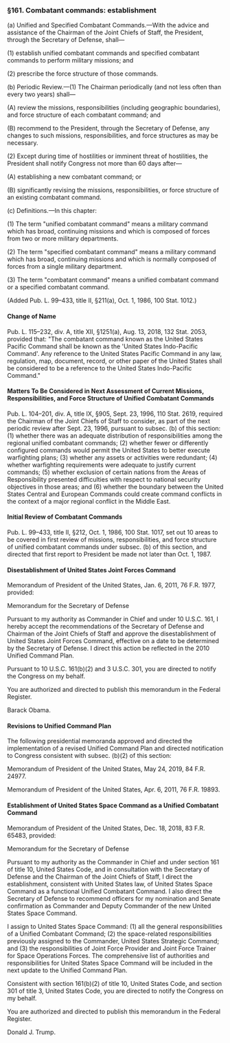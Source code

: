 ### §161. Combatant commands: establishment ###

(a) Unified and Specified Combatant Commands.—With the advice and assistance of the Chairman of the Joint Chiefs of Staff, the President, through the Secretary of Defense, shall—

(1) establish unified combatant commands and specified combatant commands to perform military missions; and

(2) prescribe the force structure of those commands.

(b) Periodic Review.—(1) The Chairman periodically (and not less often than every two years) shall—

(A) review the missions, responsibilities (including geographic boundaries), and force structure of each combatant command; and

(B) recommend to the President, through the Secretary of Defense, any changes to such missions, responsibilities, and force structures as may be necessary.

(2) Except during time of hostilities or imminent threat of hostilities, the President shall notify Congress not more than 60 days after—

(A) establishing a new combatant command; or

(B) significantly revising the missions, responsibilities, or force structure of an existing combatant command.

(c) Definitions.—In this chapter:

(1) The term "unified combatant command" means a military command which has broad, continuing missions and which is composed of forces from two or more military departments.

(2) The term "specified combatant command" means a military command which has broad, continuing missions and which is normally composed of forces from a single military department.

(3) The term "combatant command" means a unified combatant command or a specified combatant command.

(Added Pub. L. 99–433, title II, §211(a), Oct. 1, 1986, 100 Stat. 1012.)

#### Change of Name ####

Pub. L. 115–232, div. A, title XII, §1251(a), Aug. 13, 2018, 132 Stat. 2053, provided that: "The combatant command known as the United States Pacific Command shall be known as the 'United States Indo-Pacific Command'. Any reference to the United States Pacific Command in any law, regulation, map, document, record, or other paper of the United States shall be considered to be a reference to the United States Indo-Pacific Command."

#### Matters To Be Considered in Next Assessment of Current Missions, Responsibilities, and Force Structure of Unified Combatant Commands ####

Pub. L. 104–201, div. A, title IX, §905, Sept. 23, 1996, 110 Stat. 2619, required the Chairman of the Joint Chiefs of Staff to consider, as part of the next periodic review after Sept. 23, 1996, pursuant to subsec. (b) of this section: (1) whether there was an adequate distribution of responsibilities among the regional unified combatant commands; (2) whether fewer or differently configured commands would permit the United States to better execute warfighting plans; (3) whether any assets or activities were redundant; (4) whether warfighting requirements were adequate to justify current commands; (5) whether exclusion of certain nations from the Areas of Responsibility presented difficulties with respect to national security objectives in those areas; and (6) whether the boundary between the United States Central and European Commands could create command conflicts in the context of a major regional conflict in the Middle East.

#### Initial Review of Combatant Commands ####

Pub. L. 99–433, title II, §212, Oct. 1, 1986, 100 Stat. 1017, set out 10 areas to be covered in first review of missions, responsibilities, and force structure of unified combatant commands under subsec. (b) of this section, and directed that first report to President be made not later than Oct. 1, 1987.

#### Disestablishment of United States Joint Forces Command ####

Memorandum of President of the United States, Jan. 6, 2011, 76 F.R. 1977, provided:

Memorandum for the Secretary of Defense

Pursuant to my authority as Commander in Chief and under 10 U.S.C. 161, I hereby accept the recommendations of the Secretary of Defense and Chairman of the Joint Chiefs of Staff and approve the disestablishment of United States Joint Forces Command, effective on a date to be determined by the Secretary of Defense. I direct this action be reflected in the 2010 Unified Command Plan.

Pursuant to 10 U.S.C. 161(b)(2) and 3 U.S.C. 301, you are directed to notify the Congress on my behalf.

You are authorized and directed to publish this memorandum in the Federal Register.

Barack Obama.

#### Revisions to Unified Command Plan ####

The following presidential memoranda approved and directed the implementation of a revised Unified Command Plan and directed notification to Congress consistent with subsec. (b)(2) of this section:

Memorandum of President of the United States, May 24, 2019, 84 F.R. 24977.

Memorandum of President of the United States, Apr. 6, 2011, 76 F.R. 19893.

#### Establishment of United States Space Command as a Unified Combatant Command ####

Memorandum of President of the United States, Dec. 18, 2018, 83 F.R. 65483, provided:

Memorandum for the Secretary of Defense

Pursuant to my authority as the Commander in Chief and under section 161 of title 10, United States Code, and in consultation with the Secretary of Defense and the Chairman of the Joint Chiefs of Staff, I direct the establishment, consistent with United States law, of United States Space Command as a functional Unified Combatant Command. I also direct the Secretary of Defense to recommend officers for my nomination and Senate confirmation as Commander and Deputy Commander of the new United States Space Command.

I assign to United States Space Command: (1) all the general responsibilities of a Unified Combatant Command; (2) the space-related responsibilities previously assigned to the Commander, United States Strategic Command; and (3) the responsibilities of Joint Force Provider and Joint Force Trainer for Space Operations Forces. The comprehensive list of authorities and responsibilities for United States Space Command will be included in the next update to the Unified Command Plan.

Consistent with section 161(b)(2) of title 10, United States Code, and section 301 of title 3, United States Code, you are directed to notify the Congress on my behalf.

You are authorized and directed to publish this memorandum in the Federal Register.

Donald J. Trump.